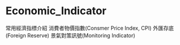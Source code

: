 # Economic_Indicator
常用經濟指標介紹
消費者物價指數(Consmer Price Index, CPI)
外匯存底(Foreign Reserve)
景氣對策訊號(Monitoring Indicator)
